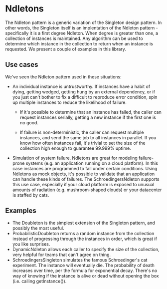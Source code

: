 Ndletons
========

The Ndleton pattern is a generic variation of the Singleton design pattern. In other words, the Singleton itself is an
implentation of the Ndleton pattern - specifically it is a first degree Ndleton. When degree is greater than one, a collection
of instances is maintained. Any algorithm can be used to determine which instance in the collection to return when an instance is
requested. We present a couple of examples in this library.

## Use cases

We've seen the Ndleton pattern used in these situations:

* An individual instance is untrustworthy. If instances have a habit of dying, getting wedged, getting hung by an external
  dependency, or if you just can't bother to fix a difficult to reproduce error condition, spin up multiple instances to reduce
  the likelihood of failure.

	* If it's possible to determine that an instance has failed, the caller can request instances serially, getting a new instance
      if the first one is no good.
  
	* If failure is non-deterministic, the caller can request multiple instances, and send the same job to all instances in
      parallel. If you know how often instances fail, it's trivial to set the size of the collection high enough to guarantee 99.999% uptime.

* Simulation of system failure. Ndletons are great for modeling failure-prone systems (e.g. an application running on a cloud
  platform). In this case instances are programmed to fail under certain conditions. Using Ndletons as mock objects, it's possible
  to validate that an application can handle these kinds of failures. The SchroedingersNdleton supports this use case, especially
  if your cloud platform is exposed to unusual amounts of radiation (e.g. mushroom-shaped clouds) or your datacenter is staffed by
  cats.

## Examples

* The Doubleton is the simplest extension of the Singleton pattern, and possibly the most useful.
* ProbabilisticDoubleton returns a random instance from the collection instead of progressing through the instances in order,
  which is great if you like surprises.
* DynamicNdleton allows each caller to specify the size of the collection, very helpful for teams that can't agree on thing.
* SchroedingersSingleton simulates the famous Schroedinger's cat experiment. The instance will eventually die. The probability of
  death increases over time, per the formula for exponential decay. There's no way of knowing if the instance is alive or dead
  without opening the box (i.e. calling getInstance()).